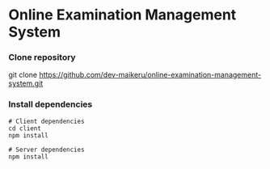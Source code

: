 # Online Examination Management System

### Clone repository

git clone https://github.com/dev-maikeru/online-examination-management-system.git

### Install dependencies

```
# Client dependencies
cd client
npm install

# Server dependencies
npm install
```
